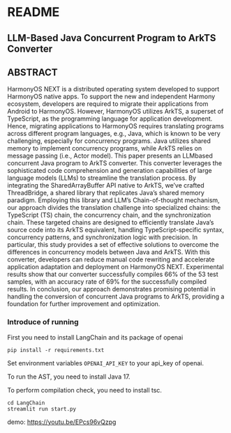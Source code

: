 # README

## LLM-Based Java Concurrent Program to ArkTS Converter

## ABSTRACT

HarmonyOS NEXT is a distributed operating system developed to
support HarmonyOS native apps. To support the new and independent Harmony ecosystem, developers are required to migrate their
applications from Android to HarmonyOS. However, HarmonyOS
utilizes ArkTS, a superset of TypeScript, as the programming language for application development. Hence, migrating applications
to HarmonyOS requires translating programs across different program languages, e.g., Java, which is known to be very challenging,
especially for concurrency programs. Java utilizes shared memory to implement concurrency programs, while ArkTS relies on
message passing (i.e., Actor model). This paper presents an LLMbased concurrent Java program to ArkTS converter. This converter
leverages the sophisticated code comprehension and generation
capabilities of large language models (LLMs) to streamline the translation process. By integrating the SharedArrayBuffer API native to
ArkTS, we’ve crafted ThreadBridge, a shared library that replicates
Java’s shared memory paradigm. Employing this library and LLM’s
Chain-of-thought mechanism, our approach divides the translation
challenge into specialized chains: the TypeScript (TS) chain, the
concurrency chain, and the synchronization chain. These targeted
chains are designed to efficiently translate Java’s source code into
its ArkTS equivalent, handling TypeScript-specific syntax, concurrency patterns, and synchronization logic with precision. In particular, this study provides a set of effective solutions to overcome the
differences in concurrency models between Java and ArkTS. With
this converter, developers can reduce manual code rewriting and
accelerate application adaptation and deployment on HarmonyOS
NEXT. Experimental results show that our converter successfully
compiles 66% of the 53 test samples, with an accuracy rate of 69%
for the successfully compiled results. In conclusion, our approach
demonstrates promising potential in handling the conversion of
concurrent Java programs to ArkTS, providing a foundation for
further improvement and optimization.

### Introduce of running

First you need to install LangChain and its package of openai

```
pip install -r requirements.txt
```

Set environment variables `OPENAI_API_KEY` to your api_key of openai.

To run the AST, you need to install Java 17.

To perform compilation check, you need to install tsc.

```
cd LangChain
streamlit run start.py
```

demo: https://youtu.be/EPcs96vQzpg
